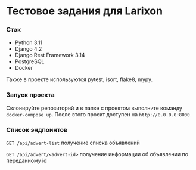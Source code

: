 # Тестовое задания для Larixon

### Стэк

- Python 3.11
- Django 4.2
- Django Rest Framework 3.14
- PostgreSQL
- Docker


Также в проекте используются pytest, isort, flake8, mypy.

### Запуск проекта

Склонируйте репозиторий и в папке с проектом выполните команду ```docker-compose up```. После этого проект доступен на ```http://0.0.0.0:8000```

### Список эндпоинтов

```GET /api/advert-list``` получение списка объявлений

```GET /api/advert/<advert-id>``` получение информации об объявлении по переданному id
